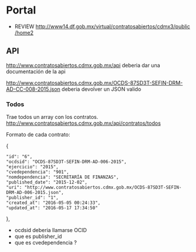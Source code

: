# Portal

- REVIEW http://www14.df.gob.mx/virtual/contratosabiertos/cdmx3/public/home2


## API


http://www.contratosabiertos.cdmx.gob.mx/api deberia dar una documentación de la api

http://www.contratosabiertos.cdmx.gob.mx/OCDS-87SD3T-SEFIN-DRM-AD-CC-008-2015.json deberia devolver un JSON valido

### Todos

Trae todos un array con los contratos.
http://www.contratosabiertos.cdmx.gob.mx/api/contratos/todos

Formato de cada contrato:

{

    "id": "6",
    "ocdsid": "OCDS-87SD3T-SEFIN-DRM-AD-006-2015",
    "ejercicio": "2015",
    "cvedependencia": "901",
    "nomdependencia": "SECRETARÍA DE FINANZAS",
    "published_date": "2015-12-02",
    "uri": "http://www.contratosabiertos.cdmx.gob.mx/OCDS-87SD3T-SEFIN-DRM-AD-006-2015.json",
    "publisher_id": "1",
    "created_at": "2016-05-05 00:24:33",
    "updated_at": "2016-05-17 17:34:50"

},

- ocdsid deberia llamarse OCID
- que es publisher_id
- que es cvedependencia ?
